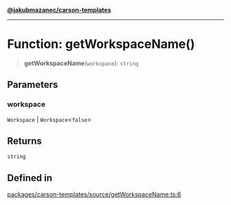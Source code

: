 [**@jakubmazanec/carson-templates**](../README.md)

---

# Function: getWorkspaceName()

> **getWorkspaceName**(`workspace`): `string`

## Parameters

### workspace

`Workspace` | `Workspace`\<`false`\>

## Returns

`string`

## Defined in

[packages/carson-templates/source/getWorkspaceName.ts:6](https://github.com/jakubmazanec/tools/blob/0633c96618f3c6692ade528aee0f27ac091468a5/packages/carson-templates/source/getWorkspaceName.ts#L6)
